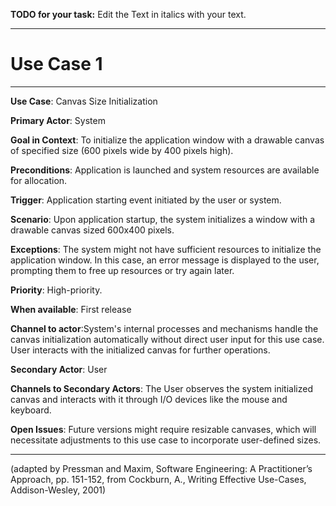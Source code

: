 **TODO for your task:** Edit the Text in italics with your text.

<hr>

# Use Case 1

<hr>

**Use Case**: Canvas Size Initialization

**Primary Actor**: System

**Goal in Context**: To initialize the application window with a drawable canvas of specified size (600 pixels wide by 400 pixels high).

**Preconditions**: Application is launched and system resources are available for allocation.

**Trigger**: Application starting event initiated by the user or system.
  
**Scenario**: Upon application startup, the system initializes a window with a drawable canvas sized 600x400 pixels.
 
**Exceptions**: The system might not have sufficient resources to initialize the application window. In this case, an error message is displayed to the user, prompting them to free up resources or try again later.

**Priority**: High-priority.

**When available**: First release

**Channel to actor**:System's internal processes and mechanisms handle the canvas initialization automatically without direct user input for this use case. User interacts with the initialized canvas for further operations.

**Secondary Actor**: User 

**Channels to Secondary Actors**: The User observes the system initialized canvas and interacts with it through I/O devices like the mouse and keyboard.

**Open Issues**: Future versions might require resizable canvases, which will necessitate adjustments to this use case to incorporate user-defined sizes.

<hr>



(adapted by Pressman and Maxim, Software Engineering: A Practitioner’s Approach, pp. 151-152, from Cockburn,
A., Writing Effective Use-Cases, Addison-Wesley, 2001)
